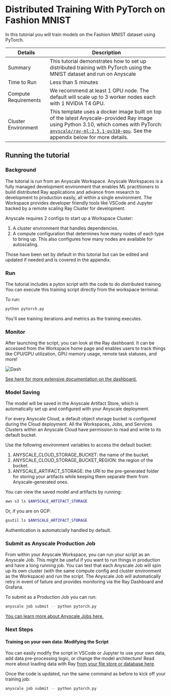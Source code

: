 # Distributed Training With PyTorch on Fashion MNIST 

In this tutorial you will train models on the Fashion MNIST dataset using PyTorch.


| Details | Description |
| ---------------------- | ----------- |
| Summary | This tutorial demonstrates how to set up distributed training with PyTorch using the MNIST dataset and run on Anyscale|
| Time to Run | Less than 5 minutes |
| Compute Requirements | We recommend at least 1 GPU node. The default will scale up to 3 worker nodes each with 1 NVIDIA T4 GPU. |
| Cluster Environment | This template uses a docker image built on top of the latest Anyscale-provided Ray image using Python 3.10, which comes with PyTorch: [`anyscale/ray-ml:2.5.1-py310-gpu`](https://docs.anyscale.com/reference/base-images/overview). See the appendix below for more details. |

## Running the tutorial
### Background
The tutorial is run from an Anyscale Workspace.  Anyscale Workspaces is a fully managed development environment that enables ML practitioners to build distributed Ray applications and advance from research to development to production easily, all within a single environment. The Workspace provides developer friendly tools like VSCode and Jupyter backed by a remote scaling Ray Cluster for development.

Anyscale requires 2 configs to start up a Workspace Cluster:
1. A cluster environment that handles dependencies.
2. A compute configuration that determines how many nodes of each type to bring up. This also configures how many nodes are available for autoscaling.

Those have been set by default in this tutorial but can be edited and updated if needed and is covered in the appendix.

### Run
The tutorial includes a pyton script with the code to do distributed training.  You can execute this training script directly from the workspace terminal.

To run:
```bash
python pytorch.py
```

You'll see training iterations and metrics as the training executes.

### Monitor
After launching the script, you can look at the Ray dashboard. It can be accessed from the Workspace home page and enables users to track things like CPU/GPU utilization, GPU memory usage, remote task statuses, and more!

![Dash](https://github.com/anyscale/templates/releases/download/media/workspacedash.png)

[See here for more extensive documentation on the dashboard.](https://docs.ray.io/en/latest/ray-observability/getting-started.html)

### Model Saving
The model will be saved in the Anyscale Artifact Store, which is automatically set up and configured with your Anyscale deployment.

For every Anyscale Cloud, a default object storage bucket is configured during the Cloud deployment. All the Workspaces, Jobs, and Services Clusters within an Anyscale Cloud have permission to read and write to its default bucket.

Use the following environment variables to access the default bucket:

1. ANYSCALE_CLOUD_STORAGE_BUCKET: the name of the bucket.
2. ANYSCALE_CLOUD_STORAGE_BUCKET_REGION: the region of the bucket.
3. ANYSCALE_ARTIFACT_STORAGE: the URI to the pre-generated folder for storing your artifacts while keeping them separate them from Anyscale-generated ones.


You can view the saved model and artifacts by running:
```bash
aws s3 ls $ANYSCALE_ARTIFACT_STORAGE
```

Or, if you are on GCP:
```bash
gsutil ls $ANYSCALE_ARTIFACT_STORAGE
```
Authentication is automatcially handled by default.

### Submit as Anyscale Production Job
From within your Anyscale Workspace, you can run your script as an Anyscale Job. This might be useful if you want to run things in production and have a long running job. You can test that each Anyscale Job will spin up its own cluster (with the same compute config and cluster environment as the Workspace) and run the script.  The Anyscale Job will automatically retry in event of failure and provides monitoring via the Ray Dashboard and Grafana. 

To submit as a Production Job you can run:

```bash
anyscale job submit -- python pytorch.py
```

[You can learn more about Anyscale Jobs here.](https://docs.anyscale.com/productionize/jobs/get-started)

### Next Steps

#### Training on your own data: Modifying the Script 
You can easily modify the script in VSCode or Jupyter to use your own data, add data pre-processing logic, or change the model architecture!  Read more about loading data with Ray [from your file store or database here](https://docs.ray.io/en/latest/data/loading-data.html). 

Once the code is updated, run the same command as before to kick off your training job:
```bash
anyscale job submit -- python pytorch.py
```